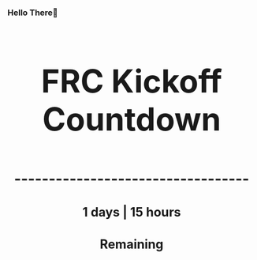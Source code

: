 ### Hello There👋

<!---START-TIMER--->
<h3 align='center' style='font-size: 64px;'>FRC Kickoff Countdown</h3>
<h3 align='center' style='font-size: 30px;'>----------------------------------</h3>
<h3 align='center' style='font-size: 25px;'>1 days | 15 hours</h3>
<h3 align='center' style='font-size: 25px;'>Remaining</h3>
<!---END-TIMER--->
